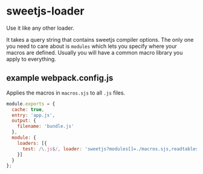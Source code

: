 # sweetjs-loader

Use it like any other loader.

It takes a query string that contains sweetjs compiler options. The
only one you need to care about is `modules` which lets you specify
where your macros are defined. Usually you will have a common macro
library you apply to everything.

## example webpack.config.js

Applies the macros in `macros.sjs` to all `.js` files.

```js
module.exports = {
  cache: true,
  entry: 'app.js',
  output: {
    filename: 'bundle.js'
  },
  module: {
    loaders: [{
      test: /\.js$/, loader: 'sweetjs?modules[]=./macros.sjs,readtables[]=reader-mod'
    }]
  }
};
```